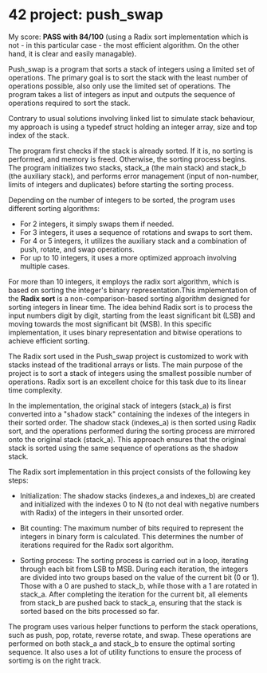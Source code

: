 # 42 project: push_swap

My score:  **PASS with 84/100** (using a Radix sort implementation which is not - in this particular case - the most efficient algorithm. On the other hand, it is clear and easily managable).

Push_swap is a program that sorts a stack of integers using a limited set of operations. The primary goal is to sort the stack with the least number of operations possible, also only use the limited set of operations. The program takes a list of integers as input and outputs the sequence of operations required to sort the stack.

Contrary to usual solutions involving linked list to simulate stack behaviour, my approach is using a typedef struct holding an integer array, size and top index of the stack.

The program first checks if the stack is already sorted. If it is, no sorting is performed, and memory is freed. Otherwise, the sorting process begins. The program initializes two stacks, stack_a (the main stack) and stack_b (the auxiliary stack), and performs error management (input of non-number, limits of integers and duplicates) before starting the sorting process.

Depending on the number of integers to be sorted, the program uses different sorting algorithms:

- For 2 integers, it simply swaps them if needed.
- For 3 integers, it uses a sequence of rotations and swaps to sort them.
- For 4 or 5 integers, it utilizes the auxiliary stack and a combination of push, rotate, and swap operations.
- For up to 10 integers, it uses a more optimized approach involving multiple cases.

For more than 10 integers, it employs the radix sort algorithm, which is based on sorting the integer's binary representation.This implementation of the **Radix sort** is a non-comparison-based sorting algorithm designed for sorting integers in linear time. The idea behind Radix sort is to process the input numbers digit by digit, starting from the least significant bit (LSB) and moving towards the most significant bit (MSB). In this specific implementation, it uses binary representation and bitwise operations to achieve efficient sorting.

The Radix sort used in the Push_swap project is customized to work with stacks instead of the traditional arrays or lists. The main purpose of the project is to sort a stack of integers using the smallest possible number of operations. Radix sort is an excellent choice for this task due to its linear time complexity.

In the implementation, the original stack of integers (stack_a) is first converted into a "shadow stack" containing the indexes of the integers in their sorted order. The shadow stack (indexes_a) is then sorted using Radix sort, and the operations performed during the sorting process are mirrored onto the original stack (stack_a). This approach ensures that the original stack is sorted using the same sequence of operations as the shadow stack.

The Radix sort implementation in this project consists of the following key steps:

- Initialization: The shadow stacks (indexes_a and indexes_b) are created and initialized with the indexes 0 to N (to not deal with negative numbers with Radix) of the integers in their unsorted order.

- Bit counting: The maximum number of bits required to represent the integers in binary form is calculated. This determines the number of iterations required for the Radix sort algorithm.

- Sorting process: The sorting process is carried out in a loop, iterating through each bit from LSB to MSB. During each iteration, the integers are divided into two groups based on the value of the current bit (0 or 1). Those with a 0 are pushed to stack_b, while those with a 1 are rotated in stack_a. After completing the iteration for the current bit, all elements from stack_b are pushed back to stack_a, ensuring that the stack is sorted based on the bits processed so far.

The program uses various helper functions to perform the stack operations, such as push, pop, rotate, reverse rotate, and swap. These operations are performed on both stack_a and stack_b to ensure the optimal sorting sequence. It also uses a lot of utility functions to ensure the process of sortimg is on the right track.


